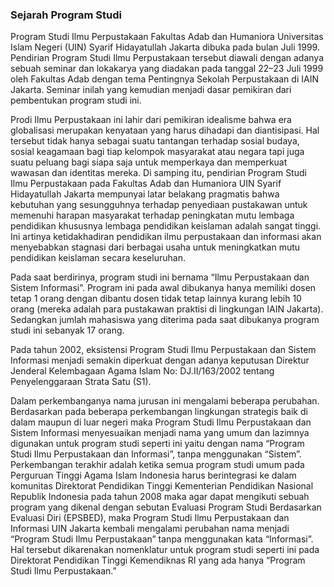 ### Sejarah Program Studi

  Program Studi Ilmu Perpustakaan Fakultas Adab dan Humaniora Universitas Islam Negeri (UIN) Syarif Hidayatullah Jakarta dibuka pada bulan Juli 1999. Pendirian Program Studi Ilmu Perpustakaan tersebut diawali dengan adanya sebuah seminar dan lokakarya yang diadakan pada tanggal 22–23 Juli 1999 oleh Fakultas Adab dengan tema Pentingnya Sekolah Perpustakaan di IAIN Jakarta. Seminar inilah yang kemudian menjadi dasar pemikiran dari pembentukan program studi ini.
  
  Prodi Ilmu Perpustakaan ini lahir dari pemikiran idealisme bahwa era globalisasi merupakan kenyataan yang harus dihadapi dan diantisipasi. Hal tersebut tidak hanya sebagai suatu tantangan terhadap sosial budaya, sosial keagamaan bagi tiap kelompok masyarakat atau negara tapi juga suatu peluang bagi siapa saja untuk memperkaya dan memperkuat wawasan dan identitas mereka. Di samping itu, pendirian Program Studi Ilmu Perpustakaan pada Fakultas Adab dan Humaniora UIN Syarif Hidayatullah Jakarta mempunyai latar belakang pragmatis bahwa kebutuhan yang sesungguhnya terhadap penyediaan pustakawan untuk memenuhi harapan masyarakat terhadap peningkatan mutu lembaga pendidikan khususnya lembaga pendidikan keislaman adalah sangat tinggi. Ini artinya ketidakhadiran pendidikan ilmu perpustakaan dan informasi akan menyebabkan stagnasi dari berbagai usaha untuk meningkatkan mutu pendidikan keislaman secara keseluruhan.
  
  Pada saat berdirinya, program studi ini  bernama “Ilmu Perpustakaan dan Sistem Informasi”. Program ini pada awal dibukanya hanya memiliki dosen tetap 1 orang dengan dibantu dosen tidak tetap lainnya kurang lebih 10 orang (mereka adalah para pustakawan praktisi di lingkungan IAIN Jakarta). Sedangkan jumlah mahasiswa yang diterima pada saat dibukanya program studi ini sebanyak 17 orang. 

  Pada tahun 2002, eksistensi Program Studi Ilmu Perpustakaan dan Sistem Informasi menjadi semakin diperkuat dengan adanya keputusan Direktur Jenderal Kelembagaan Agama Islam No: DJ.II/163/2002 tentang Penyelenggaraan Strata Satu (S1). 

  Dalam perkembanganya nama jurusan ini mengalami beberapa perubahan. Berdasarkan pada beberapa perkembangan lingkungan strategis baik di dalam maupun di luar negeri maka Program Studi Ilmu Perpustakaan dan Sistem Informasi menyesuaikan menjadi nama yang umum dan lazimnya digunakan untuk program studi seperti ini yaitu dengan nama “Program Studi Ilmu Perpustakaan dan Informasi”, tanpa menggunakan “Sistem”. Perkembangan terakhir adalah ketika semua program studi umum pada Perguruan Tinggi Agama Islam Indonesia harus berintegrasi ke dalam komunitas Direktorat Pendidikan Tinggi Kementerian Pendidikan Nasional Republik Indonesia pada tahun 2008 maka agar dapat mengikuti sebuah program yang dikenal dengan sebutan Evaluasi Program Studi Berdasarkan Evaluasi Diri (EPSBED), maka Program Studi Ilmu Perpustakaan dan Informasi UIN Jakarta kembali mengalami perubahan nama menjadi “Program Studi Ilmu Perpustakaan” tanpa menggunakan kata “Informasi”. Hal tersebut dikarenakan nomenklatur untuk program studi seperti ini pada Direktorat Pendidikan Tinggi Kemendiknas RI yang ada hanya “Program Studi Ilmu Perpustakaan.”


